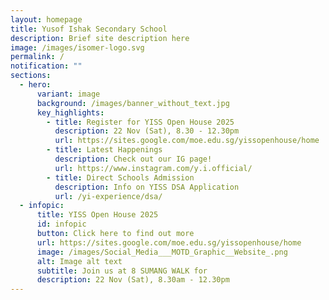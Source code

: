 ```yaml
---
layout: homepage
title: Yusof Ishak Secondary School
description: Brief site description here
image: /images/isomer-logo.svg
permalink: /
notification: ""
sections:
  - hero:
      variant: image
      background: /images/banner_without_text.jpg
      key_highlights:
        - title: Register for YISS Open House 2025
          description: 22 Nov (Sat), 8.30 - 12.30pm
          url: https://sites.google.com/moe.edu.sg/yissopenhouse/home
        - title: Latest Happenings
          description: Check out our IG page!
          url: https://www.instagram.com/y.i.official/
        - title: Direct Schools Admission
          description: Info on YISS DSA Application
          url: /yi-experience/dsa/
  - infopic:
      title: YISS Open House 2025
      id: infopic
      button: Click here to find out more
      url: https://sites.google.com/moe.edu.sg/yissopenhouse/home
      image: /images/Social_Media___MOTD_Graphic__Website_.png
      alt: Image alt text
      subtitle: Join us at 8 SUMANG WALK for
      description: 22 Nov (Sat), 8.30am - 12.30pm
---
```

